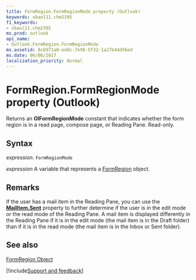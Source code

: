 ```yaml
---
title: FormRegion.FormRegionMode property (Outlook)
keywords: vbaol11.chm2395
f1_keywords:
- vbaol11.chm2395
ms.prod: outlook
api_name:
- Outlook.FormRegion.FormRegionMode
ms.assetid: 8c6971a0-eddc-7e98-5f32-1a27b44d56ed
ms.date: 06/08/2017
localization_priority: Normal
---
```



# FormRegion.FormRegionMode property (Outlook)

Returns an  **OlFormRegionMode** constant that indicates whether the form region is in a read page, compose page, or Reading Pane. Read-only.


## Syntax

_expression_. `FormRegionMode`

_expression_ A variable that represents a [FormRegion](Outlook.FormRegion.md) object.


## Remarks

If the user has a mail item in the Reading Pane, you can use the  **[MailItem.Sent](Outlook.MailItem.Sent.md)** property to further determine if the user is in the edit mode or the read mode of the Reading Pane. A mail item is displayed differently in the Reading Pane if it is in the edit mode (the mail item is in the Draft folder) than if it is in the read mode (the mail item is in the Inbox or Sent folder).


## See also


[FormRegion Object](Outlook.FormRegion.md)

[!include[Support and feedback](~/includes/feedback-boilerplate.md)]